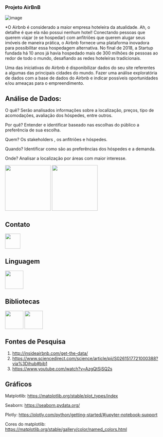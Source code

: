 ### Projeto AirBnB



![image](https://github.com/rosanaalessandra/rosanaalessandra/assets/126611257/edc646d2-aeec-4981-96dc-63e253e3b616)

*O Airbnb é considerado a maior empresa hoteleira da atualidade. Ah, o detalhe é que ela não possui nenhum hotel! Conectando pessoas que querem viajar (e se hospedar) com anfitriões que querem alugar seus imóveis de maneira prática, o Airbnb fornece uma plataforma inovadora para possibilitar essa hospedagem alternativa. No final de 2018, a Startup fundada há 10 anos já havia hospedado mais de 300 milhões de pessoas ao redor de todo o mundo, desafiando as redes hoteleiras tradicionais.

Uma das iniciativas do Airbnb é disponibilizar dados do seu site referentes a algumas das principais cidades do mundo.
Fazer uma análise exploratória de dados com a base de dados do Airbnb e indicar possíveis oportunidades e/ou ameaças para o empreendimento.

## Análise de Dados:

O quê? Serão analisados informações sobre a localização, preços, tipo de acomodações, avaliação dos hóspedes, entre outros.

Por quê? Entender e identificar baseado nas escolhas do público a preferência de sua escolha.

Quem? Os stakeholders , os anfitriões e hóspedes.

Quando? Identificar como são as preferências dos hóspedes e a demanda.

Onde? Analisar a localização por áreas com maior interesse.


<div>
<img height="150em" src= "https://github-readme-stats.vercel.app/api?username=rosanaalessandra&show_icons=true&theme=tokyonight"/>

<img height="150em" src= "https://github-readme-stats.vercel.app/api/top-langs/?username=rosanaalessandra&layout=compact"/>
</div>


## Contato

<a herf="https://www.linkedin.com/in/rosana-dados/">
    <img src="https://logospng.org/download/linkedin/logo-linkedin-icon-2048.png" align="center" height="50" widht="60">

</a>


## Linguagem

<div>
<img src="https://cdn.jsdelivr.net/gh/devicons/devicon/icons/python/python-original-wordmark.svg" align="center" heigth="50" width="60">


## Bibliotecas

<img src="https://cdn.jsdelivr.net/gh/devicons/devicon/icons/pandas/pandas-original-wordmark.svg"  align="center" heigth="50" width="60">
<img src="https://cdn.jsdelivr.net/gh/devicons/devicon/icons/numpy/numpy-original-wordmark.svg"align="center" heigth="50" width="60">


## Fontes de Pesquisa
1. http://insideairbnb.com/get-the-data/
2. https://www.sciencedirect.com/science/article/pii/S0261517721000388?via%3Dihub#bib1
3. https://www.youtube.com/watch?v=AzgQtSjSQ2s

## Gráficos

Matplotlib: https://matplotlib.org/stable/plot_types/index

Seaborn: https://seaborn.pydata.org/

Plotly: https://plotly.com/python/getting-started/#jupyter-notebook-support

Cores do matplotlib: https://matplotlib.org/stable/gallery/color/named_colors.html

          
